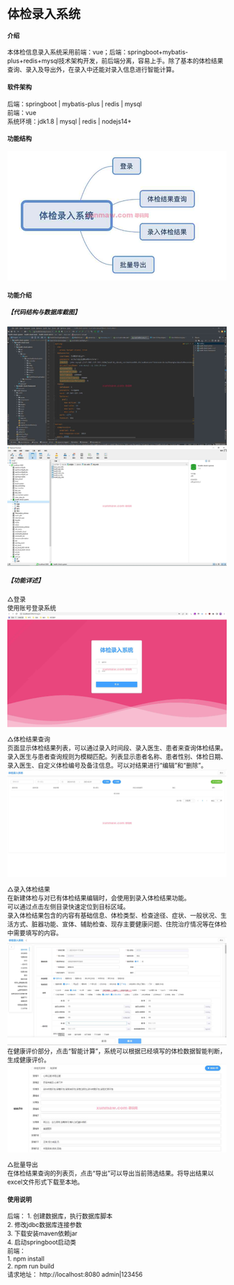# 体检录入系统

 
#### 介绍
  本体检信息录入系统采用前端：vue；后端：springboot+mybatis-plus+redis+mysql技术架构开发，前后端分离，容易上手。除了基本的体检结果查询、录入及导出外，在录入中还能对录入信息进行智能计算。  


#### 软件架构
后端：springboot | mybatis-plus | redis | mysql  
前端：vue  
系统环境：jdk1.8 | mysql | redis | nodejs14+  

#### 功能结构
![输入图片说明](image1.png)
#### 功能介绍
##### 【代码结构与数据库截图】
![输入图片说明](images/image2.png)
![输入图片说明](images/image3.png)

##### 【功能详述】 
 △登录  
    使用账号登录系统  
![输入图片说明](images/image4.png)


 △体检结果查询  
    页面显示体检结果列表，可以通过录入时间段、录入医生、患者来查询体检结果。录入医生与患者查询规则为模糊匹配。列表显示患者名称、患者性别、体检日期、录入医生、自定义体检编号及备注信息。可以对结果进行“编辑”和“删除”。  
![输入图片说明](images/image5.png)

 △录入体检结果  
    在新建体检与对已有体检结果编辑时，会使用到录入体检结果功能。  
    可以通过点击左侧目录快速定位到目标区域。  
    录入体检结果包含的内容有基础信息、体检类型、检查途径、症状、一般状况、生活方式、脏器功能、宣体、辅助检查、现存主要健康问题、住院治疗情况等在体检中需要填写的内容。  
![输入图片说明](images/image6.png)
    在健康评价部分，点击“智能计算”，系统可以根据已经填写的体检数据智能判断，生成健康评价。  
![输入图片说明](images/image7.png)


 △批量导出  
    在体检结果查询的列表页，点击“导出”可以导出当前筛选结果。将导出结果以excel文件形式下载至本地。  

#### 使用说明
后端：
    1. 创建数据库，执行数据库脚本  
    2. 修改jdbc数据库连接参数  
    3. 下载安装maven依赖jar  
    4. 启动springboot启动类  
前端：  
    1. npm install  
    2. npm run build  
请求地址： http://localhost:8080    admin|123456      
